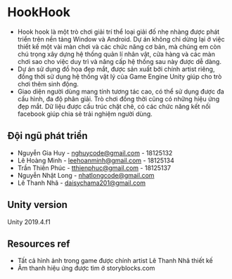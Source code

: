 # HookHook
-	 Hook hook là một trò chơi giải trí thể loại giải đố nhẹ nhàng được phát triển trên nền tảng Window và Android. Dự án không chỉ dừng lại ở việc thiết kế một vài màn chơi và các chức năng cơ bản, mà chúng em còn chú trọng xây dựng hệ thống quản lí nhân vật, cửa hàng và các màn chơi sao cho việc duy trì và nâng cấp hệ thống sau này được dễ dàng. 
-	 Dự án sử dụng đồ họa đẹp mắt, được sản xuất bởi chính artist riêng, đồng thời sử dụng hệ thống vật lý của Game Engine Unity giúp cho trò chơi thêm sinh động. 
-	 Giao diện người dùng mang tính tương tác cao, có thể sử dụng được đa cấu hình, đa độ phân giải. Trò chơi đồng thời cũng có những hiệu ứng đẹp mắt. Dữ liệu được cấu trúc chặt chẽ, có các chức năng kết nối facebook giúp chia sẻ trải nghiệm người dùng.

## Đội ngũ phát triển ##
- Nguyễn Gia Huy - nghuycode@gmail.com - 18125132
- Lê Hoàng Minh - leehoanminh@gmail.com - 18125134
- Trần Thiên Phúc - tthienphuc@gmail.com - 18125137
- Nguyễn Nhật Long - nhatlongcode@gmail.com
- Lê Thanh Nhã - daisychama201@gmail.com
## Unity version ##
Unity 2019.4.f1

## Resources ref ##
- Tất cả hình ảnh trong game được chính artist Lê Thanh Nhã thiết kế
- Âm thanh hiệu ứng được tìm ở storyblocks.com
